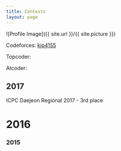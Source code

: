 ```yaml
---
title: Contests
layout: page
---
```


![Profile Image]({{ site.url }}/{{ site.picture }})

<p> Codeforces: <a href="http://codeforces.com/profile/kjp4155" > kjp4155 </a> </p>
<p> Topcoder: </p>
<p> Atcoder: </p>

<h2> 2017 </h2>
<p> ICPC Daejeon Regional 2017 - 3rd place </p>

<h1> 2016 </h1>

<h3> 2015 </h3>
